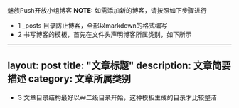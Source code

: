 魅族Push开放小组博客
**NOTE:** 如需添加新的博客，请按照如下步骤进行
* 1 _posts 目录防止博客，全部以markdown的格式编写
* 2 书写博客的模板，首先在文件头声明博客所属类别，如下所示

---
layout: post
title: "文章标题"
description: 文章简要描述
category: 文章所属类别
---

* 3 文章目录结构最好以`##`二级目录开始，这种模板生成的目录才比较整洁